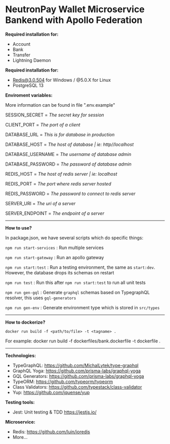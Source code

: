 # NeutronPay Wallet Microservice Bankend with Apollo Federation

**Required installation for:**

- Account
- Bank
- Transfer
- Lightning Daemon

**Required installation for:**

- Redis@3.0.504 for Windows / @5.0.X for Linux
- PostgreSQL 13

**Enviroment variables:**

More information can be found in file ".env.example"

SESSION_SECRET = *The secret key for session*
  
CLIENT_PORT = *The port of a client*
  
DATABASE_URL = *This is for database in production*
  
DATABASE_HOST = *The host of database | ie: http//localhost*

DATABASE_USERNAME = *The username of database admin*
  
DATABASE_PASSWORD = *The password of database admin*
  
REDIS_HOST = *The host of redis server | ie: localhost*

REDIS_PORT = *The port where redis server hosted*
  
REDIS_PASSWORD = *The password to connect to redis server*

SERVER_URI = *The uri of a server*
  
SERVER_ENDPOINT = *The endpoint of a server*

____________________________

**How to use?**

In package.json, we have several scripts which do specific things: 

`npm run start-services` : Run multiple services

`npm run start-gateway` : Run an apollo gateway

`npm run start:test` : Run a testing environment, the same as `start:dev`. However, the database drops its schemas on restart

`npm run test` : Run this after `npm run start:test` to run all unit tests

`npm run gen-gql` : Generate `graphql` schemas based on TypegraphQL resolver, this uses `gql-generators`

`npm run gen-env` : Generate environment type which is stored in `src/types`

____________________________

**How to dockerize?**

```
docker run build -f <path/to/file> -t <tagname> .
```

For example: docker run build -f dockerfiles/bank.dockerfile -t dockerfile .

__________________________

**Technologies:**

- TypeGraphQL: https://github.com/MichalLytek/type-graphql
- GraphQL Yoga: https://github.com/prisma-labs/graphql-yoga
- GQL Generators: https://github.com/prisma-labs/graphql-yoga
- TypeORM: https://github.com/typeorm/typeorm
- Class Validators: https://github.com/typestack/class-validator
- Yup: https://github.com/jquense/yup

**Testing tools:**

- Jest: Unit testing & TDD https://jestjs.io/

**Microservice:**

- Redis: https://github.com/luin/ioredis
- More...

